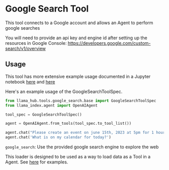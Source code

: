 # Google Search Tool

This tool connects to a Google account and allows an Agent to perform google searches 

You will need to provide an api key and engine id after setting up the resources in Google Console: https://developers.google.com/custom-search/v1/overview

## Usage

This tool has more extensive example usage documented in a Jupyter notebook [here](https://github.com/emptycrown/llama-hub/tree/main/llama_hub/tools/notebooks/google_search.ipynb) and [here](https://github.com/emptycrown/llama-hub/tree/main/llama_hub/tools/notebooks/advanced_tools_usage.ipynb)

Here's an example usage of the GoogleSearchToolSpec.

```python
from llama_hub.tools.google_search.base import GoogleSearchToolSpec
from llama_index.agent import OpenAIAgent

tool_spec = GoogleSearchToolSpec()

agent = OpenAIAgent.from_tools(tool_spec.to_tool_list())

agent.chat("Please create an event on june 15th, 2023 at 5pm for 1 hour and invite xyz@abc.com to discuss tax laws")
agent.chat('What is on my calendar for today?')
```

`google_search`: Use the provided google search engine to explore the web

This loader is designed to be used as a way to load data as a Tool in a Agent. See [here](https://github.com/emptycrown/llama-hub/tree/main) for examples.

